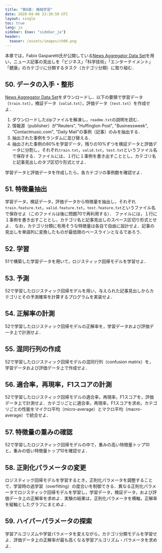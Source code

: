 ```yaml
---
title: "第6章: 機械学習"
date: 2020-04-06 23:30:59 UTC
layout: single
toc: true
lang: ja
sidebar: {nav: "sidebar_ja"}
header:
  teaser: /assets/images/ch06.png
---
```


本章では，Fabio Gasparetti氏が公開している[News Aggregator Data Set](https://archive.ics.uci.edu/ml/datasets/News+Aggregator)を用い，ニュース記事の見出しを「ビジネス」「科学技術」「エンターテイメント」「健康」のカテゴリに分類するタスク（カテゴリ分類）に取り組む．

## 50. データの入手・整形

[News Aggregator Data Set](https://archive.ics.uci.edu/ml/datasets/News+Aggregator)をダウンロードし、以下の要領で学習データ（`train.txt`），検証データ（`valid.txt`），評価データ（`test.txt`）を作成せよ．

1. ダウンロードしたzipファイルを解凍し，`readme.txt`の説明を読む．
2. 情報源（publisher）が"Reuters", "Huffington Post", "Businessweek", "Contactmusic.com", "Daily Mail"の事例（記事）のみを抽出する．
3. 抽出された事例をランダムに並び替える．
4. 抽出された事例の80%を学習データ，残りの10%ずつを検証データと評価データに分割し，それぞれ`train.txt`，`valid.txt`，`test.txt`というファイル名で保存する．ファイルには，１行に１事例を書き出すこととし，カテゴリ名と記事見出しのタブ区切り形式とせよ．

学習データと評価データを作成したら，各カテゴリの事例数を確認せよ．

## 51. 特徴量抽出

学習データ，検証データ，評価データから特徴量を抽出し，それぞれ`train.feature.txt`，`valid.feature.txt`，`test.feature.txt`というファイル名で保存せよ（このファイルは後に問題70で再利用する）．
ファイルには，１行に１事例を書き出すこととし，カテゴリ名と記事見出しのスペース区切り形式とせよ．
なお，カテゴリ分類に有用そうな特徴量は各自で自由に設計せよ．記事の見出しを単語列に変換したものが最低限のベースラインとなるであろう．

## 52. 学習

51で構築した学習データを用いて，ロジスティック回帰モデルを学習せよ．

## 53. 予測

52で学習したロジスティック回帰モデルを用い，与えられた記事見出しからカテゴリとその予測確率を計算するプログラムを実装せよ．

## 54. 正解率の計測

52で学習したロジスティック回帰モデルの正解率を，学習データおよび評価データ上で計測せよ．

## 55. 混同行列の作成

52で学習したロジスティック回帰モデルの混同行列（confusion matrix）を，学習データおよび評価データ上で作成せよ．

## 56. 適合率，再現率，F1スコアの計測

52で学習したロジスティック回帰モデルの適合率，再現率，F1スコアを，評価データ上で計測せよ．カテゴリごとに適合率，再現率，F1スコアを求め，カテゴリごとの性能をマイクロ平均（micro-average）とマクロ平均（macro-average）で統合せよ．

## 57. 特徴量の重みの確認

52で学習したロジスティック回帰モデルの中で，重みの高い特徴量トップ10と，重みの低い特徴量トップ10を確認せよ．

## 58. 正則化パラメータの変更

ロジスティック回帰モデルを学習するとき，正則化パラメータを調整することで，学習時の過学習（overfitting）の度合いを制御できる．異なる正則化パラメータでロジスティック回帰モデルを学習し，学習データ，検証データ，および評価データ上の正解率を求めよ．実験の結果は，正則化パラメータを横軸，正解率を縦軸としたグラフにまとめよ．

## 59. ハイパーパラメータの探索

学習アルゴリズムや学習パラメータを変えながら，カテゴリ分類モデルを学習せよ．評価データ上の正解率が最も高くなる学習アルゴリズム・パラメータを求めよ．
